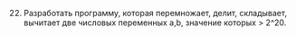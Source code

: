 22. Разработать программу, которая перемножает, делит, складывает, вычитает две
числовых переменных a,b, значение которых > 2^20.